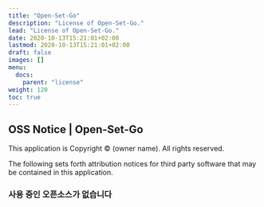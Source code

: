 ```yaml
---
title: "Open-Set-Go"
description: "License of Open-Set-Go."
lead: "License of Open-Set-Go."
date: 2020-10-13T15:21:01+02:00
lastmod: 2020-10-13T15:21:01+02:00
draft: false
images: []
menu:
  docs:
    parent: "license"
weight: 120
toc: true
---
```


## OSS Notice | Open-Set-Go

This application is Copyright © (owner name). All rights reserved.

The following sets forth attribution notices for third party software that may be contained in this application.

### 사용 중인 오픈소스가 없습니다
